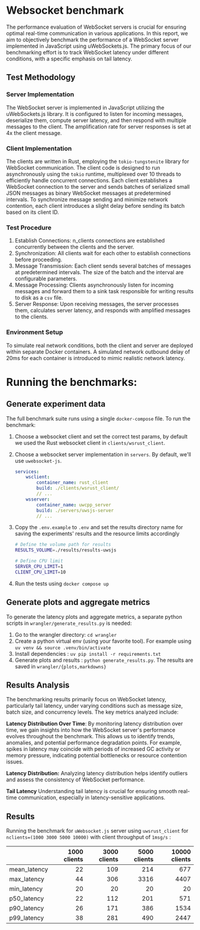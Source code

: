 # Websocket benchmark

The performance evaluation of WebSocket servers is crucial for ensuring optimal real-time communication in various applications. In this report, we aim to objectively benchmark the performance of a WebSocket server implemented in JavaScript using uWebSockets.js. The primary focus of our benchmarking effort is to track WebSocket latency under different conditions, with a specific emphasis on tail latency.

## Test Methodology

### Server Implementation

The WebSocket server is implemented in JavaScript utilizing the uWebSockets.js library. It is configured to listen for incoming messages, deserialize them, compute server latency, and then respond with multiple messages to the client. The amplification rate for server responses is set at 4x the client message.

### Client Implementation

The clients are written in Rust, employing the `tokio-tungstenite` library for WebSocket communication. The client code is designed to run asynchronously using the `tokio` runtime, multiplexed over 10 threads to efficiently handle concurrent connections. Each client establishes a WebSocket connection to the server and sends batches of serialized small JSON messages as binary WebSocket messages at predetermined intervals. To synchronize message sending and minimize network contention, each client introduces a slight delay before sending its batch based on its client ID.

### Test Procedure

1. Establish Connections: n_clients connections are established concurrently between the clients and the server.
2. Synchronization: All clients wait for each other to establish connections before proceeding.
3. Message Transmission: Each client sends several batches of messages at predetermined intervals. The size of the batch and the interval are configurable parameters.
4. Message Processing: Clients asynchronously listen for incoming messages and forward them to a sink task responsible for writing results to disk as a `csv` file.
5. Server Response: Upon receiving messages, the server processes them, calculates server latency, and responds with amplified messages to the clients.

### Environment Setup

To simulate real network conditions, both the client and server are deployed within separate Docker containers. A simulated network outbound delay of 20ms for each container is introduced to mimic realistic network latency.

# Running the benchmarks:

## Generate experiment data
The full benchmark suite runs using a single `docker-compose` file. To run the benchmark:

1. Choose a websocket client and set the correct test params, by default we used the Rust websocket client in `clients/wsrust_client`.
2. Choose a websocket server implementation in `servers`. By default, we'll use `uwebsocket-js`.
    ```yaml
    services:
        wsclient:
            container_name: rust_client
            build: ./clients/wsrust_client/
            // ...
        wsserver:
            container_name: uwcpp_server
            build: ./servers/uwsjs-server
            // ...
    ```

3. Copy the `.env.example` to `.env` and set the results directory name for saving the experiments' results and the resource limits accordingly
    ```bash
    # Define the volume path for results
    RESULTS_VOLUME=./results/results-uwsjs

    # Define CPU limit
    SERVER_CPU_LIMIT=1
    CLIENT_CPU_LIMIT=10
    ```
4. Run the tests using `docker compose up`

## Generate plots and aggregate metrics
To generate the latency plots and aggregate metrics, a separate python scripts in `wrangler/generate_results.py` is needed: 
1. Go to the wrangler directory: `cd wrangler`
2. Create a python virtual env (using your favorite tool). For example using `uv venv && source .venv/bin/activate`
3. Install dependencies : `uv pip install -r requirements.txt`
4. Generate plots and results : `python generate_results.py`. The results are saved in `wrangler/{plots,markdowns}`

## Results Analysis

The benchmarking results primarily focus on WebSocket latency, particularly tail latency, under varying conditions such as message size, batch size, and concurrency levels. The key metrics analyzed include:

**Latency Distribution Over Time**:
By monitoring latency distribution over time, we gain insights into how the WebSocket server's performance evolves throughout the benchmark. This allows us to identify trends, anomalies, and potential performance degradation points. For example, spikes in latency may coincide with periods of increased GC activity or memory pressure, indicating potential bottlenecks or resource contention issues.

**Latency Distribution:**
Analyzing latency distribution helps identify outliers and assess the consistency of WebSocket performance.

**Tail Latency**
Understanding tail latency is crucial for ensuring smooth real-time communication, especially in latency-sensitive applications.

## Results
Running the benchmark for `uWebsocket.js` server using `uwsrust_client` for `nclients=(1000 3000 5000 10000)` with client throughput of `1msg/s` :

|              |   1000 clients |   3000 clients |   5000 clients |   10000 clients |
|:-------------|---------------:|---------------:|---------------:|----------------:|
| mean_latency |             22 |            109 |            214 |             677 |
| max_latency  |             44 |            306 |           3316 |            4407 |
| min_latency  |             20 |             20 |             20 |              20 |
| p50_latency  |             22 |            112 |            201 |             571 |
| p90_latency  |             26 |            171 |            386 |            1534 |
| p99_latency  |             38 |            281 |            490 |            2447 |
